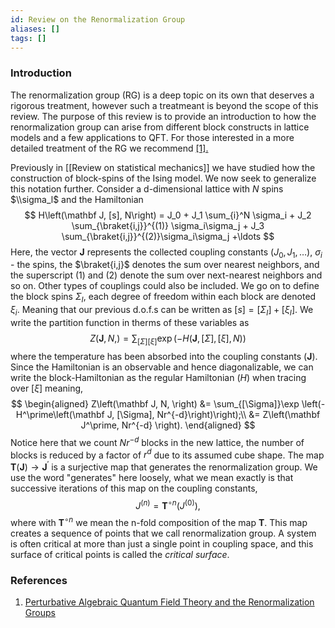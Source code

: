 ```yaml
---
id: Review on the Renormalization Group
aliases: []
tags: []
---
```


### Introduction

The renormalization group (RG) is a deep topic on its own that deserves a rigorous treatment, however such a treatmeant is beyond the scope of this review. The purpose of this review is to provide an introduction to how the renormalization group can arise from different block constructs in lattice models and a few applications to QFT. For those interested in a more detailed treatment of the RG we recommend [[1].](#References)

Previously in [[Review on statistical mechanics]] we have studied how the construction of block-spins of the Ising model. We now seek to generalize this notation further.
Consider a d-dimensional lattice with $N$ spins $\\sigma_l$ and the Hamiltonian
$$
H\left(\mathbf J, [s], N\right) = J_0 + J_1 \sum_{i}^N \sigma_i + J_2 \sum_{\braket{i,j}}^{(1)} \sigma_i\sigma_j + J_3 \sum_{\braket{i,j}}^{(2)}\sigma_i\sigma_j +\ldots
$$
Here, the vector $\mathbf J$ represents the collected coupling constants $(J_0, J_1, \ldots)$, $\sigma_i$ - the spins, the $\braket{i,j}$ denotes the sum over nearest neighbors, and the superscript $(1)$ and $(2)$ denote the sum over next-nearest neighbors and so on. Other types of couplings could also be included.
We go on to define the block spins $\Sigma_I$, each degree of freedom within each block are denoted $\xi_i$. Meaning that our previous d.o.f.s can be written as $[s] = [\Sigma_I] + [\xi_I]$.
We write the partition function in therms of these variables as
$$
Z\left(\mathbf J, N, \right)  = \sum_{[\Sigma][\xi]}\exp \left(-H\left(\mathbf J, [\Sigma], [\xi], N\right)\right)
$$
where the temperature has been absorbed into the coupling constants ($\mathbf J$). Since the Hamiltonian is an observable and hence diagonalizable, we can write the block-Hamiltonian as the regular Hamiltonian ($H$) when tracing over $[\xi]$ meaning,
$$
\begin{aligned}
Z\left(\mathbf J, N, \right)  &= \sum_{[\Sigma]}\exp \left(-H^\prime\left(\mathbf J, [\Sigma], Nr^{-d}\right)\right);\\
&= Z\left(\mathbf J^\prime, Nr^{-d} \right).
\end{aligned}
$$
Notice here that we count $Nr^{-d}$ blocks in the new lattice, the number of blocks is reduced by a factor of $r^d$ due to its assumed cube shape. The map $\mathbf T (\mathbf J) \to \mathbf J^\prime$ is a surjective map that generates the renormalization group. We use the word "generates" here loosely, what we mean exactly is that successive iterations of this map on the coupling constants,
$$
J^{(n)} = \mathbf T^{\circ n}(J^{(0)}),
$$
where with $\mathbf T^{\circ n}$ we mean the n-fold composition of the map $\mathbf T$. This map creates a sequence of points that we call renormalization group. A system is often critical at more than just a single point in coupling space, and this surface of critical points is called the *critical surface*.

### References
1. [Perturbative Algebraic Quantum Field Theory and the Renormalization Groups](https://arxiv.org/abs/0901.2038)
